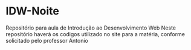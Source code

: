 # IDW-Noite
Repositório para aula de Introdução ao Desenvolvimento Web
Neste repositório haverá os codigos utilizado no site para a  matéria, conforme solicitado pelo professor Antonio 
